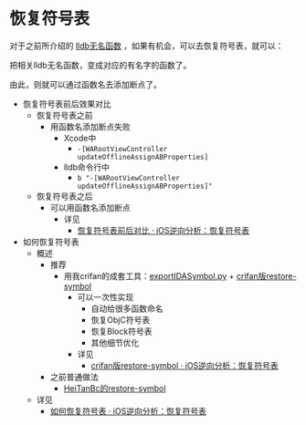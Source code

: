 # 恢复符号表

对于之前所介绍的 [lldb无名函数](../../note_summary/lldb_unname/README.md) ，如果有机会，可以去恢复符号表，就可以：

把相关lldb无名函数，变成对应的有名字的函数了。

由此，则就可以通过函数名去添加断点了。

* 恢复符号表前后效果对比
  * 恢复符号表之前
    * 用函数名添加断点失败
      * Xcode中
        * `-[WARootViewController updateOfflineAssignABProperties]`
      * lldb命令行中
        * `b "-[WARootViewController updateOfflineAssignABProperties]"`
  * 恢复符号表之后
    * 可以用函数名添加断点
      * 详见
        * [恢复符号表前后对比 · iOS逆向分析：恢复符号表](https://book.crifan.org/books/ios_re_restore_symbol/website/before_after/)
* 如何恢复符号表
  * 概述
    * 推荐
      * 用我crifan的成套工具：[exportIDASymbol.py](https://github.com/crifan/restore-symbol/blob/master/tools/IDAScripts/export_ida_symbol/exportIDASymbol.py) + [crifan版restore-symbol](https://github.com/crifan/restore-symbol)
        * 可以一次性实现
          * 自动给很多函数命名
          * 恢复ObjC符号表
          * 恢复Block符号表
          * 其他细节优化
        * 详见
          * [crifan版restore-symbol · iOS逆向分析：恢复符号表](https://book.crifan.org/books/ios_re_restore_symbol/website/how/restore_symbol_crifan/)
    * 之前普通做法
      * [HeiTanBc的restore-symbol](https://book.crifan.org/books/ios_re_restore_symbol/website/how/restore_symbol_orig/)
  * 详见
    * [如何恢复符号表 · iOS逆向分析：恢复符号表](https://book.crifan.org/books/ios_re_restore_symbol/website/how/)
